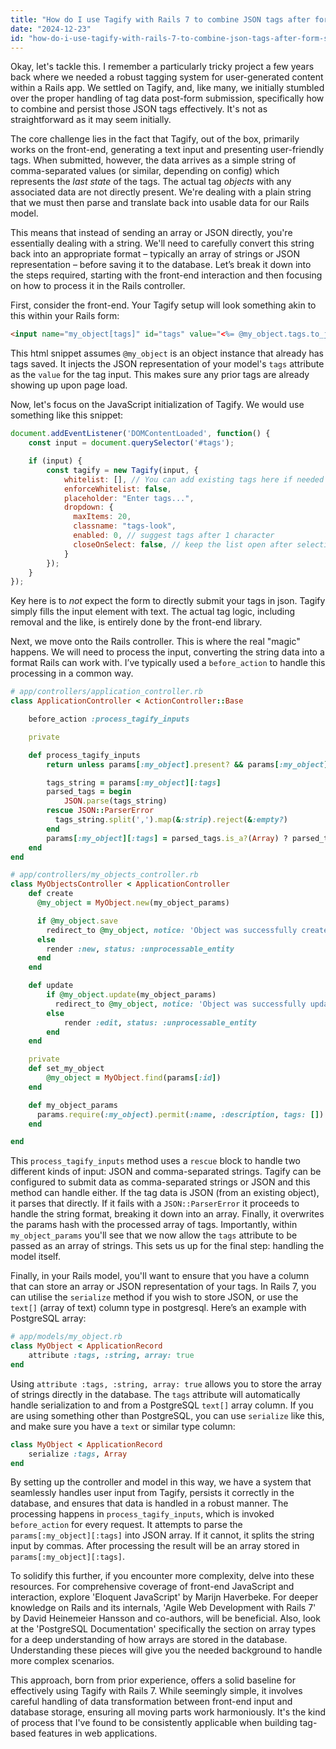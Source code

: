 ```yaml
---
title: "How do I use Tagify with Rails 7 to combine JSON tags after form submission?"
date: "2024-12-23"
id: "how-do-i-use-tagify-with-rails-7-to-combine-json-tags-after-form-submission"
---
```


Okay, let's tackle this. I remember a particularly tricky project a few years back where we needed a robust tagging system for user-generated content within a Rails app. We settled on Tagify, and, like many, we initially stumbled over the proper handling of tag data post-form submission, specifically how to combine and persist those JSON tags effectively. It's not as straightforward as it may seem initially.

The core challenge lies in the fact that Tagify, out of the box, primarily works on the front-end, generating a text input and presenting user-friendly tags. When submitted, however, the data arrives as a simple string of comma-separated values (or similar, depending on config) which represents the *last state* of the tags. The actual tag *objects* with any associated data are not directly present. We're dealing with a plain string that we must then parse and translate back into usable data for our Rails model.

This means that instead of sending an array or JSON directly, you're essentially dealing with a string. We'll need to carefully convert this string back into an appropriate format – typically an array of strings or JSON representation – before saving it to the database. Let’s break it down into the steps required, starting with the front-end interaction and then focusing on how to process it in the Rails controller.

First, consider the front-end. Your Tagify setup will look something akin to this within your Rails form:

```html
<input name="my_object[tags]" id="tags" value="<%= @my_object.tags.to_json if @my_object.tags.present? %>">
```
This html snippet assumes `@my_object` is an object instance that already has tags saved. It injects the JSON representation of your model's `tags` attribute as the `value` for the tag input. This makes sure any prior tags are already showing up upon page load.

Now, let's focus on the JavaScript initialization of Tagify. We would use something like this snippet:
```javascript
document.addEventListener('DOMContentLoaded', function() {
    const input = document.querySelector('#tags');

    if (input) {
        const tagify = new Tagify(input, {
            whitelist: [], // You can add existing tags here if needed
            enforceWhitelist: false,
            placeholder: "Enter tags...",
            dropdown: {
              maxItems: 20,
              classname: "tags-look",
              enabled: 0, // suggest tags after 1 character
              closeOnSelect: false, // keep the list open after selecting
            }
        });
    }
});
```

Key here is to *not* expect the form to directly submit your tags in json. Tagify simply fills the input element with text. The actual tag logic, including removal and the like, is entirely done by the front-end library.

Next, we move onto the Rails controller. This is where the real "magic" happens. We will need to process the input, converting the string data into a format Rails can work with. I’ve typically used a `before_action` to handle this processing in a common way.

```ruby
# app/controllers/application_controller.rb
class ApplicationController < ActionController::Base

    before_action :process_tagify_inputs

    private

    def process_tagify_inputs
        return unless params[:my_object].present? && params[:my_object][:tags].present?

        tags_string = params[:my_object][:tags]
        parsed_tags = begin
            JSON.parse(tags_string)
        rescue JSON::ParserError
          tags_string.split(',').map(&:strip).reject(&:empty?)
        end
        params[:my_object][:tags] = parsed_tags.is_a?(Array) ? parsed_tags : []
    end
end

# app/controllers/my_objects_controller.rb
class MyObjectsController < ApplicationController
    def create
      @my_object = MyObject.new(my_object_params)

      if @my_object.save
        redirect_to @my_object, notice: 'Object was successfully created.'
      else
        render :new, status: :unprocessable_entity
      end
    end

    def update
        if @my_object.update(my_object_params)
          redirect_to @my_object, notice: 'Object was successfully updated.'
        else
            render :edit, status: :unprocessable_entity
        end
    end

    private
    def set_my_object
        @my_object = MyObject.find(params[:id])
    end

    def my_object_params
      params.require(:my_object).permit(:name, :description, tags: [])
    end

end
```

This `process_tagify_inputs` method uses a `rescue` block to handle two different kinds of input: JSON and comma-separated strings. Tagify can be configured to submit data as comma-separated strings or JSON and this method can handle either. If the tag data is JSON (from an existing object), it parses that directly. If it fails with a `JSON::ParserError` it proceeds to handle the string format, breaking it down into an array. Finally, it overwrites the params hash with the processed array of tags. Importantly, within `my_object_params` you'll see that we now allow the `tags` attribute to be passed as an array of strings. This sets us up for the final step: handling the model itself.

Finally, in your Rails model, you'll want to ensure that you have a column that can store an array or JSON representation of your tags. In Rails 7, you can utilise the `serialize` method if you wish to store JSON, or use the `text[]` (array of text) column type in postgresql. Here’s an example with PostgreSQL array:

```ruby
# app/models/my_object.rb
class MyObject < ApplicationRecord
    attribute :tags, :string, array: true
end
```
Using `attribute :tags, :string, array: true` allows you to store the array of strings directly in the database. The `tags` attribute will automatically handle serialization to and from a PostgreSQL `text[]` array column. If you are using something other than PostgreSQL, you can use `serialize` like this, and make sure you have a `text` or similar type column:
```ruby
class MyObject < ApplicationRecord
    serialize :tags, Array
end
```

By setting up the controller and model in this way, we have a system that seamlessly handles user input from Tagify, persists it correctly in the database, and ensures that data is handled in a robust manner. The processing happens in `process_tagify_inputs`, which is invoked `before_action` for every request. It attempts to parse the `params[:my_object][:tags]` into JSON array. If it cannot, it splits the string input by commas. After processing the result will be an array stored in `params[:my_object][:tags]`.

To solidify this further, if you encounter more complexity, delve into these resources. For comprehensive coverage of front-end JavaScript and interaction, explore 'Eloquent JavaScript' by Marijn Haverbeke. For deeper knowledge on Rails and its internals, 'Agile Web Development with Rails 7' by David Heinemeier Hansson and co-authors, will be beneficial. Also, look at the 'PostgreSQL Documentation' specifically the section on array types for a deep understanding of how arrays are stored in the database. Understanding these pieces will give you the needed background to handle more complex scenarios.

This approach, born from prior experience, offers a solid baseline for effectively using Tagify with Rails 7. While seemingly simple, it involves careful handling of data transformation between front-end input and database storage, ensuring all moving parts work harmoniously. It's the kind of process that I've found to be consistently applicable when building tag-based features in web applications.
